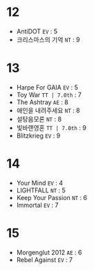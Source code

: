 # 12
- AntiDOT `EV` : 5
- 크리스마스의 기억 `NT` : 9
# 13
- Harpe For GAIA `EV` : 5
- Toy War `TT | 7.0th` : 7
- The Ashtray `AE` : 8
- 애인을 내려주세요 `NT` : 8
- 설탕음모론 `NT` : 8
- 빛바랜영혼 `TT | 7.0th` : 9
- Blitzkrieg `EV` : 9
# 14
- Your Mind `EV` : 4
- LIGHTFALL `NT` : 5
- Keep Your Passion `NT` : 6
- Immortal `EV` : 7
# 15
- Morgenglut 2012 `AE` : 6
- Rebel Against `EV` : 7